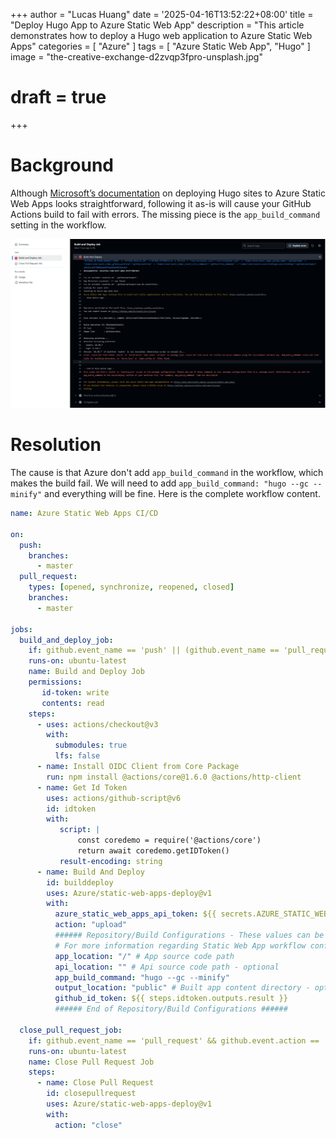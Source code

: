 +++
author = "Lucas Huang"
date = '2025-04-16T13:52:22+08:00'
title = "Deploy Hugo App to Azure Static Web App"
description = "This article demonstrates how to deploy a Hugo web application to Azure Static Web Apps"
categories = [
    "Azure"
]
tags = [
    "Azure Static Web App",
    "Hugo"
]
image = "the-creative-exchange-d2zvqp3fpro-unsplash.jpg"
# draft = true
+++

# Background
Although [Microsoft’s documentation](https://learn.microsoft.com/en-us/azure/static-web-apps/publish-hugo) on deploying Hugo sites to Azure Static Web Apps looks straightforward, following it as-is will cause your GitHub Actions build to fail with errors. The missing piece is the `app_build_command` setting in the workflow.

![Github Action failed](github-action-failed.png)

# Resolution
The cause is that Azure don't add `app_build_command` in the workflow, which makes the build fail. We will need to add `app_build_command: "hugo --gc --minify"` and everything will be fine. Here is the complete workflow content.
```yml
name: Azure Static Web Apps CI/CD

on:
  push:
    branches:
      - master
  pull_request:
    types: [opened, synchronize, reopened, closed]
    branches:
      - master

jobs:
  build_and_deploy_job:
    if: github.event_name == 'push' || (github.event_name == 'pull_request' && github.event.action != 'closed')
    runs-on: ubuntu-latest
    name: Build and Deploy Job
    permissions:
       id-token: write
       contents: read
    steps:
      - uses: actions/checkout@v3
        with:
          submodules: true
          lfs: false
      - name: Install OIDC Client from Core Package
        run: npm install @actions/core@1.6.0 @actions/http-client
      - name: Get Id Token
        uses: actions/github-script@v6
        id: idtoken
        with:
           script: |
               const coredemo = require('@actions/core')
               return await coredemo.getIDToken()
           result-encoding: string
      - name: Build And Deploy
        id: builddeploy
        uses: Azure/static-web-apps-deploy@v1
        with:
          azure_static_web_apps_api_token: ${{ secrets.AZURE_STATIC_WEB_APPS_API_TOKEN_BLACK_MUD_072BA1D00 }}
          action: "upload"
          ###### Repository/Build Configurations - These values can be configured to match your app requirements. ######
          # For more information regarding Static Web App workflow configurations, please visit: https://aka.ms/swaworkflowconfig
          app_location: "/" # App source code path
          api_location: "" # Api source code path - optional
          app_build_command: "hugo --gc --minify"
          output_location: "public" # Built app content directory - optional
          github_id_token: ${{ steps.idtoken.outputs.result }}
          ###### End of Repository/Build Configurations ######

  close_pull_request_job:
    if: github.event_name == 'pull_request' && github.event.action == 'closed'
    runs-on: ubuntu-latest
    name: Close Pull Request Job
    steps:
      - name: Close Pull Request
        id: closepullrequest
        uses: Azure/static-web-apps-deploy@v1
        with:
          action: "close"
```
